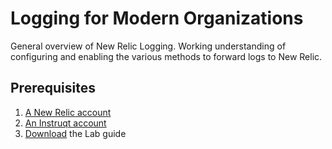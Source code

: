 # Logging for Modern Organizations

General overview of New Relic Logging. Working understanding of configuring and enabling the various methods to forward logs to New Relic.

## Prerequisites

1. [A New Relic account](https://newrelic.com/signup)
2. [An Instruqt account](http://instruqt.com)
3. [Download](https://docs.google.com/document/d/1FWSPuP_hbTmsSRNMRA1C8nsQkL_MinUq77RQwHxkdsA/) the Lab guide